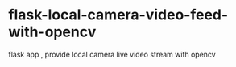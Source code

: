 # flask-local-camera-video-feed-with-opencv
flask app , provide local camera live video stream with opencv

